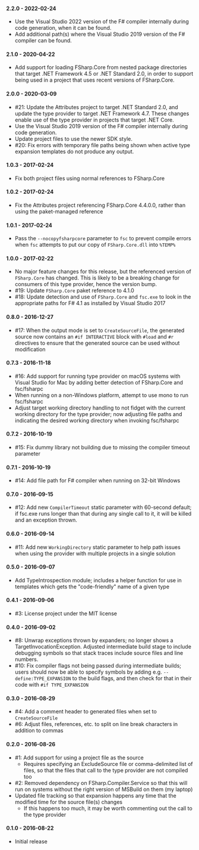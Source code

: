 #### 2.2.0 - 2022-02-24
* Use the Visual Studio 2022 version of the F# compiler internally during code
  generation, when it can be found.
* Add additional path(s) where the Visual Studio 2019 version of the F# compiler
  can be found.

#### 2.1.0 - 2020-04-22
* Add support for loading FSharp.Core from nested package directories that
  target .NET Framework 4.5 or .NET Standard 2.0, in order to support being used
  in a project that uses recent versions of FSharp.Core.

#### 2.0.0 - 2020-03-09
* #21: Update the Attributes project to target .NET Standard 2.0, and update the
  type provider to target .NET Framework 4.7. These changes enable use of the
  type provider in projects that target .NET Core.
* Use the Visual Studio 2019 version of the F# compiler internally during code
  generation.
* Update project files to use the newer SDK style.
* #20: Fix errors with temporary file paths being shown when active type
  expansion templates do not produce any output.

#### 1.0.3 - 2017-02-24
* Fix both project files using normal references to FSharp.Core

#### 1.0.2 - 2017-02-24
* Fix the Attributes project referencing FSharp.Core 4.4.0.0, rather than using
  the paket-managed reference

#### 1.0.1 - 2017-02-24
* Pass the `--nocopyfsharpcore` parameter to `fsc` to prevent compile errors
  when `fsc` attempts to put our copy of `FSharp.Core.dll` into `%TEMP%`

#### 1.0.0 - 2017-02-22
* No major feature changes for this release, but the referenced version of
  `FSharp.Core` has changed. This is likely to be a breaking change for
  consumers of this type provider, hence the version bump.
* #19: Update `FSharp.Core` paket reference to 4.1.0
* #18: Update detection and use of `FSharp.Core` and `fsc.exe` to look in the
  appropriate paths for F# 4.1 as installed by Visual Studio 2017

#### 0.8.0 - 2016-12-27
* #17: When the output mode is set to `CreateSourceFile`, the generated source
  now contains an `#if INTERACTIVE` block with `#load` and `#r` directives to
  ensure that the generated source can be used without modification

#### 0.7.3 - 2016-11-18
* #16: Add support for running type provider on macOS systems with Visual Studio
  for Mac by adding better detection of FSharp.Core and fsc/fsharpc
* When running on a non-Windows platform, attempt to use mono to run fsc/fsharpc
* Adjust target working directory handling to not fidget with the current
  working directory for the type provider; now adjusting file paths and
  indicating the desired working directory when invoking fsc/fsharpc

#### 0.7.2 - 2016-10-19
* #15: Fix dummy library not building due to missing the compiler timeout
  parameter

#### 0.7.1 - 2016-10-19
* #14: Add file path for F# compiler when running on 32-bit Windows

#### 0.7.0 - 2016-09-15
* #12: Add new `CompilerTimeout` static parameter with 60-second default; if
  fsc.exe runs longer than that during any single call to it, it will be killed
  and an exception thrown.

#### 0.6.0 - 2016-09-14
* #11: Add new `WorkingDirectory` static parameter to help path issues when
  using the provider with multiple projects in a single solution

#### 0.5.0 - 2016-09-07
* Add TypeIntrospection module; includes a helper function for use in templates
  which gets the "code-friendly" name of a given type

#### 0.4.1 - 2016-09-06
* #3: License project under the MIT license

#### 0.4.0 - 2016-09-02
* #8: Unwrap exceptions thrown by expanders; no longer shows a
  TargetInvocationException. Adjusted intermediate build stage to include
  debugging symbols so that stack traces include source files and line numbers.
* #10: Fix compiler flags not being passed during intermediate builds; users
  should now be able to specify symbols by adding e.g. `--define:TYPE_EXPANSION`
  to the build flags, and then check for that in their code with
  `#if TYPE_EXPANSION`

#### 0.3.0 - 2016-08-29
* #4: Add a comment header to generated files when set to `CreateSourceFile`
* #6: Adjust files, references, etc. to split on line break characters in
  addition to commas

#### 0.2.0 - 2016-08-26
* #1: Add support for using a project file as the source
    * Requires specifying an ExcludeSource file or comma-delimited list of
      files, so that the files that call to the type provider are not compiled
      too
* #2: Removed dependency on FSharp.Compiler.Service so that this will run on
  systems without the right version of MSBuild on them (my laptop)
* Updated file tracking so that expansion happens any time that the modified
  time for the source file(s) changes
  * If this happens too much, it may be worth commenting out the call to the
    type provider

#### 0.1.0 - 2016-08-22
* Initial release
